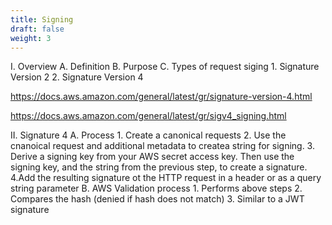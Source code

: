 ```yaml
---
title: Signing
draft: false
weight: 3
---
```


I. Overview
    A. Definition
    B. Purpose
    C. Types of request siging
        1. Signature Version 2
        2. Signature Version 4


https://docs.aws.amazon.com/general/latest/gr/signature-version-4.html

https://docs.aws.amazon.com/general/latest/gr/sigv4_signing.html

II. Signature 4
    A. Process
        1. Create a canonical requests
        2. Use the cnanoical request and additional metadata to createa  string for signing.
        3. Derive a signing key from your AWS secret access key. Then use the signing key, and the string from the previous step, to create a signature.
        4.Add the resulting signature ot the HTTP request in a header or as a query string parameter
    B. AWS Validation process
        1. Performs above steps
        2. Compares the hash (denied if hash does not match)
        3. Similar to a JWT signature
    